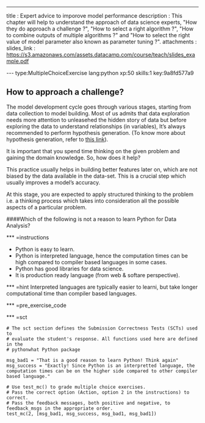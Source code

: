 ---
title       : Expert advice to imporove model performance
description : This chapter will help to understand the approach of data science experts, "How they do approach a challenge ?", "How to select a right algorithm ?", "How to combine outputs of multiple algorithms ?" and "How to select the right value of model parameter also known as parameter tuning ?".
attachments :
  slides_link : https://s3.amazonaws.com/assets.datacamp.com/course/teach/slides_example.pdf

--- type:MultipleChoiceExercise lang:python xp:50 skills:1 key:9a8fd577a9
## How to approach a challenge?

The model development cycle goes through various stages, starting from data collection to model building. Most of us admits that data exploration needs more attention to unleasehed the hidden story of data but before exploring the data to understand relationships (in variables), It’s always recommended to perform hypothesis generation. (To know more  about hypothesis generation, refer to <a href =" http://discuss.analyticsvidhya.com/t/why-and-when-is-hypothesis-generation-important/2109"> this link</a>). 

It is important that you spend time thinking on the given problem and gaining the domain knowledge. So, how does it help?

This practice usually helps in building better features later on, which are not biased by the data available in the data-set. This is a crucial step which usually improves a model’s accuracy.

At this stage, you are expected to apply structured thinking to the problem i.e. a thinking process which takes into consideration all the possible aspects of a particular problem.


####Which of the following is not a reason to learn Python for Data Analysis?


*** =instructions
- Python is easy to learn.
- Python is interpreted language, hence the computation times can be high compared to compiler based languages in some cases.
- Python has good libraries for data science.
- It is production ready language (from web & softare perspective).

*** =hint
Interpreted languages are typically easier to learni, but take longer computational time than compiler based languages. 

*** =pre_exercise_code


*** =sct
```{python}
# The sct section defines the Submission Correctness Tests (SCTs) used to
# evaluate the student's response. All functions used here are defined in the 
# pythonwhat Python package

msg_bad1 = "That is a good reason to learn Python! Think again"
msg_success = "Exactly! Since Python is an interpretted language, the computation times can be on the higher side compared to other compiler based language."

# Use test_mc() to grade multiple choice exercises. 
# Pass the correct option (Action, option 2 in the instructions) to correct.
# Pass the feedback messages, both positive and negative, to feedback_msgs in the appropriate order.
test_mc(2, [msg_bad1, msg_success, msg_bad1, msg_bad1]) 
```
